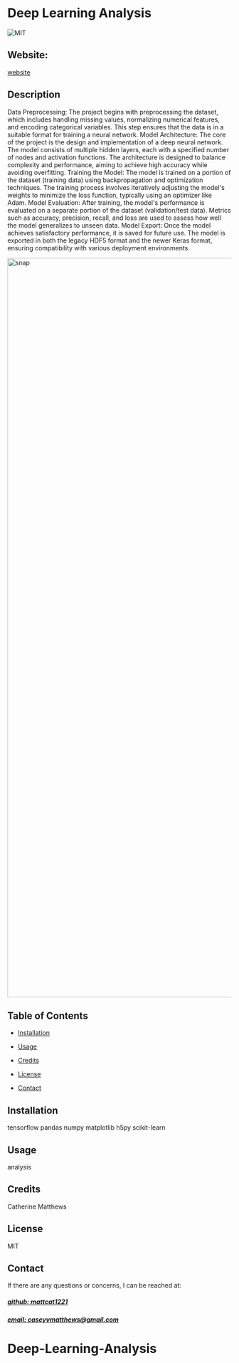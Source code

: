 # Deep Learning Analysis
![MIT](https://img.shields.io/badge/License-MIT-blue)

## Website: 
[website](https://github.com/mattcat1221/Deep-Learning-Analysis)

## Description
Data Preprocessing: The project begins with preprocessing the dataset, which includes handling missing values, normalizing numerical features, and encoding categorical variables. This step ensures that the data is in a suitable format for training a neural network.  Model Architecture: The core of the project is the design and implementation of a deep neural network. The model consists of multiple hidden layers, each with a specified number of nodes and activation functions. The architecture is designed to balance complexity and performance, aiming to achieve high accuracy while avoiding overfitting.  Training the Model: The model is trained on a portion of the dataset (training data) using backpropagation and optimization techniques. The training process involves iteratively adjusting the model's weights to minimize the loss function, typically using an optimizer like Adam.  Model Evaluation: After training, the model's performance is evaluated on a separate portion of the dataset (validation/test data). Metrics such as accuracy, precision, recall, and loss are used to assess how well the model generalizes to unseen data.  Model Export: Once the model achieves satisfactory performance, it is saved for future use. The model is exported in both the legacy HDF5 format and the newer Keras format, ensuring compatibility with various deployment environments


<img width="1663" alt="snap" src="https://github.com/user-attachments/assets/c728f3c9-d6a6-41de-b59f-c5e305e8b00c">

## Table of Contents
- [Installation](#installation)
- [Usage](#usage)
- [Credits](#credits)
- [License](#license)


- [Contact](#contact)

## Installation
tensorflow pandas numpy matplotlib h5py scikit-learn

## Usage
analysis

## Credits
Catherine Matthews 

## License
MIT





## Contact
If there are any questions or concerns, I can be reached at:
##### [github: mattcat1221](https://github.com/mattcat1221)
##### [email: caseyvmatthews@gmail.com](mailto:caseyvmatthews@gmail.com)
# Deep-Learning-Analysis
